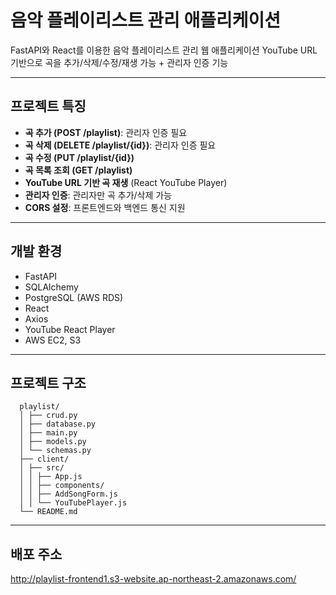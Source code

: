 # 음악 플레이리스트 관리 애플리케이션

FastAPI와 React를 이용한 음악 플레이리스트 관리 웹 애플리케이션
YouTube URL 기반으로 곡을 추가/삭제/수정/재생 가능 + 관리자 인증 기능

---

## 프로젝트 특징

- **곡 추가 (POST /playlist)**: 관리자 인증 필요
- **곡 삭제 (DELETE /playlist/{id})**: 관리자 인증 필요 
- **곡 수정 (PUT /playlist/{id})**
- **곡 목록 조회 (GET /playlist)**
- **YouTube URL 기반 곡 재생** (React YouTube Player)
- **관리자 인증**: 관리자만 곡 추가/삭제 가능
- **CORS 설정**: 프론트엔드와 백엔드 통신 지원

---

## 개발 환경

- FastAPI
- SQLAlchemy
- PostgreSQL (AWS RDS)
- React
- Axios
- YouTube React Player
- AWS EC2, S3

---

## 프로젝트 구조
      playlist/
      │ ├── crud.py
      │ ├── database.py
      │ ├── main.py
      │ ├── models.py
      │ └── schemas.py
      ├── client/
      │ ├── src/
      │ │ ├── App.js
      │ │ ├── components/
      │ │ ├── AddSongForm.js
      │ │ └── YouTubePlayer.js
      └── README.md

---

## 배포 주소
http://playlist-frontend1.s3-website.ap-northeast-2.amazonaws.com/